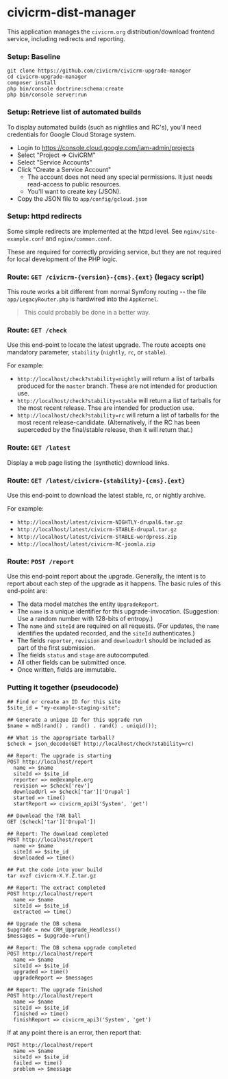 # civicrm-dist-manager

This application manages the `civicrm.org` distribution/download frontend
service, including redirects and reporting.

### Setup: Baseline

```
git clone https://github.com/civicrm/civicrm-upgrade-manager
cd civicrm-upgrade-manager
composer install
php bin/console doctrine:schema:create
php bin/console server:run
```

### Setup: Retrieve list of automated builds

To display automated builds (such as nightlies and RC's), you'll need
credentials for Google Cloud Storage system.

 * Login to https://console.cloud.google.com/iam-admin/projects
 * Select "Project => CiviCRM"
 * Select "Service Accounts"
 * Click "Create a Service Account"
   * The account does not need any special permissions. It just needs read-access to public resources.
   * You'll want to create key (JSON).
 * Copy the JSON file to `app/config/gcloud.json`

### Setup: httpd redirects

Some simple redirects are implemented at the httpd level.  See
`nginx/site-example.conf` and `nginx/common.conf`.

These are required for correctly providing service, but they are not
required for local development of the PHP logic.

### Route: `GET /civicrm-{version}-{cms}.{ext}` (legacy script)

This route works a bit different from normal Symfony routing -- the file
`app/LegacyRouter.php` is hardwired into the `AppKernel`.

> This could probably be done in a better way.

### Route: `GET /check`

Use this end-point to locate the latest upgrade. The route accepts
one mandatory parameter, `stability` (`nightly`, `rc`, or `stable`).

For example:

 * `http://localhost/check?stability=nightly` will return a list of tarballs
   produced for the `master` branch. These are not intended for production use.
 * `http://localhost/check?stability=stable` will return a list of tarballs
   for the most recent release. Thse are intended for production use.
 * `http://localhost/check?stability=rc` will return a list of tarballs
   for the most recent release-candidate. (Alternatively, if the RC has been
   superceded by the final/stable release, then it will return that.)

### Route: `GET /latest`

Display a web page listing the (synthetic) download links.

### Route: `GET /latest/civicrm-{stability}-{cms}.{ext}`

Use this end-point to download the latest stable, rc, or nightly archive.

For example:

 * `http://localhost/latest/civicrm-NIGHTLY-drupal6.tar.gz`
 * `http://localhost/latest/civicrm-STABLE-drupal.tar.gz`
 * `http://localhost/latest/civicrm-STABLE-wordpress.zip`
 * `http://localhost/latest/civicrm-RC-joomla.zip`


### Route: `POST /report`

Use this end-point report about the upgrade. Generally, the intent is to
report about each step of the upgrade as it happens. The basic rules of
this end-point are:

 * The data model matches the entity `UpgradeReport`.
 * The `name` is a unique identifier for this upgrade-invocation. (Suggestion: Use a random number with 128-bits of entropy.)
 * The `name` and `siteId` are required on all requests. (For updates, the `name` identifies the updated recorded, and the `siteId` authenticates.)
 * The fields `reporter`, `revision` and `downloadUrl` should be included as part of the first submission.
 * The fields `status` and `stage` are autocomputed.
 * All other fields can be submitted once.
 * Once written, fields are immutable.

### Putting it together (pseudocode)

```
## Find or create an ID for this site
$site_id = "my-example-staging-site";

## Generate a unique ID for this upgrade run
$name = md5(rand() . rand() . rand() . uniqid());

## What is the appropriate tarball?
$check = json_decode(GET http://localhost/check?stability=rc)

## Report: The upgrade is starting
POST http://localhost/report
  name => $name
  siteId => $site_id
  reporter => me@example.org
  revision => $check['rev']
  downloadUrl => $check['tar']['Drupal']
  started => time()
  startReport => civicrm_api3('System', 'get')

## Download the TAR ball
GET ($check['tar']['Drupal'])

## Report: The download completed
POST http://localhost/report
  name => $name
  siteId => $site_id
  downloaded => time()

## Put the code into your build
tar xvzf civicrm-X.Y.Z.tar.gz

## Report: The extract completed
POST http://localhost/report
  name => $name
  siteId => $site_id
  extracted => time()

## Upgrade the DB schema
$upgrade = new CRM_Upgrade_Headless()
$messages = $upgrade->run()

## Report: The DB schema upgrade completed
POST http://localhost/report
  name => $name
  siteId => $site_id
  upgraded => time()
  upgradeReport => $messages

## Report: The upgrade finished
POST http://localhost/report
  name => $name
  siteId => $site_id
  finished => time()
  finishReport => civicrm_api3('System', 'get')
```

If at any point there is an error, then report that:

```
POST http://localhost/report
  name => $name
  siteId => $site_id
  failed => time()
  problem => $message
```
